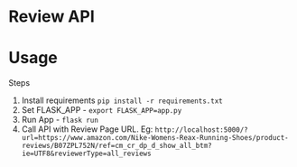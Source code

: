 # Review API

# Usage
Steps
1. Install requirements `pip install -r requirements.txt`
2. Set FLASK_APP - `export FLASK_APP=app.py`
3. Run App - `flask run`
4. Call API with Review Page URL. Eg: `http://localhost:5000/?url=https://www.amazon.com/Nike-Womens-Reax-Running-Shoes/product-reviews/B07ZPL752N/ref=cm_cr_dp_d_show_all_btm?ie=UTF8&reviewerType=all_reviews`
